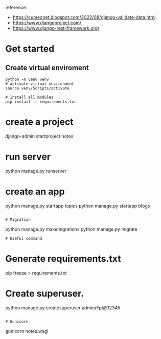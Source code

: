 reference:
- https://cumeonet.blogspot.com/2022/08/django-validate-data.html
- https://www.djangoproject.com/
- https://www.django-rest-framework.org/

# Get started
## Create virtual enviroment
```
python -m venv venv
# activate virtual environment
source venv/Scripts/activate

# Install all modules
pip install -r requirements.txt
```

# create a project
django-admin startproject notes
# run server
python manage.py runserver
# create an app
python manage.py startapp topics
python manage.py startapp blogs
```

# Migration
```
python manage.py makemigrations
python manage.py migrate
```
# Useful command
```
# Generate requirements.txt
pip freeze > requirements.txt

# Create superuser.
python manage.py createsuperuser
admin/Fpt@12345
```

# Gunicorn
```
gunicorn notes.wsgi
```